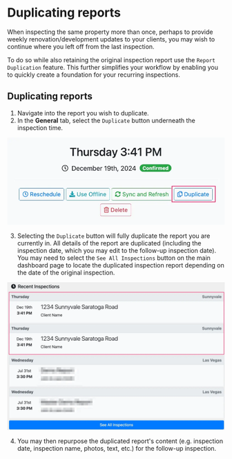 # Duplicating reports

When inspecting the same property more than once, perhaps to provide weekly renovation/development updates to your clients, you may wish to continue where you left off from the last inspection.

To do so while also retaining the original inspection report use the `Report Duplication` feature. This further simplifies your workflow by enabling you to quickly create a foundation for your recurring inspections.

## Duplicating reports

1. Navigate into the report you wish to duplicate.
2. In the **General** tab, select the `Duplicate` button underneath the inspection time.

![duplicate-report-1.webp](./img/duplicate-report-1.webp)

3. Selecting the `Duplicate` button will fully duplicate the report you are currently in. All details of the report are duplicated (including the inspection date, which you may edit to the follow-up inspection date). You may need to select the `See All Inspections` button on the main dashboard page to locate the duplicated inspection report depending on the date of the original inspection.

![duplicate-report-2.webp](./img/duplicate-report-2.webp)

4. You may then repurpose the duplicated report's content (e.g. inspection date, inspection name, photos, text, etc.) for the follow-up inspection.
